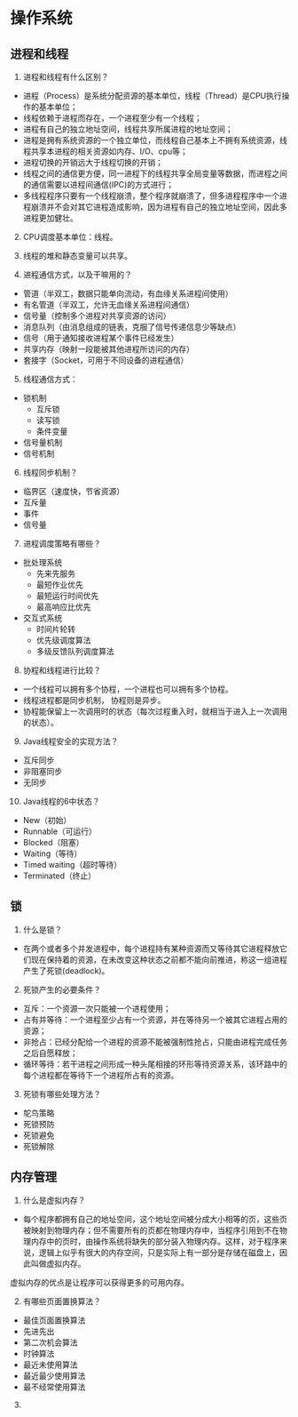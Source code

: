 # 操作系统  
## 进程和线程  
1. 进程和线程有什么区别？  
* 进程（Process）是系统分配资源的基本单位，线程（Thread）是CPU执行操作的基本单位；  
* 线程依赖于进程而存在，一个进程至少有一个线程；  
* 进程有自己的独立地址空间，线程共享所属进程的地址空间；  
* 进程是拥有系统资源的一个独立单位，而线程自己基本上不拥有系统资源，线程共享本进程的相关资源如内存、I/O、cpu等；  
* 进程切换的开销远大于线程切换的开销；   
* 线程之间的通信更方便，同一进程下的线程共享全局变量等数据，而进程之间的通信需要以进程间通信(IPC)的方式进行；  
* 多线程程序只要有一个线程崩溃，整个程序就崩溃了，但多进程程序中一个进程崩溃并不会对其它进程造成影响，因为进程有自己的独立地址空间，因此多进程更加健壮。  
  
2. CPU调度基本单位：线程。  
  
3. 线程的堆和静态变量可以共享。  
  
4. 进程通信方式，以及干嘛用的？  
* 管道（半双工，数据只能单向流动，有血缘关系进程间使用）  
* 有名管道（半双工，允许无血缘关系进程间通信）  
* 信号量（控制多个进程对共享资源的访问）  
* 消息队列（由消息组成的链表，克服了信号传递信息少等缺点）  
* 信号（用于通知接收进程某个事件已经发生）  
* 共享内存（映射一段能被其他进程所访问的内存）  
* 套接字（Socket，可用于不同设备的进程通信）  
  
5. 线程通信方式：
* 锁机制  
  * 互斥锁  
  * 读写锁  
  * 条件变量  
* 信号量机制  
* 信号机制  
  
6. 线程同步机制？  
* 临界区（速度快，节省资源）  
* 互斥量  
* 事件  
* 信号量  
  
7. 进程调度策略有哪些？  
* 批处理系统  
  * 先来先服务  
  * 最短作业优先  
  * 最短运行时间优先  
  * 最高响应比优先  
* 交互式系统  
  * 时间片轮转  
  * 优先级调度算法  
  * 多级反馈队列调度算法  
   
8. 协程和线程进行比较？  
* 一个线程可以拥有多个协程，一个进程也可以拥有多个协程。  
* 线程进程都是同步机制， 协程则是异步。  
* 协程能保留上一次调用时的状态（每次过程重入时，就相当于进入上一次调用的状态）。  
  
9. Java线程安全的实现方法？  
* 互斥同步  
* 非阻塞同步  
* 无同步  
  
10. Java线程的6中状态？  
* New（初始）  
* Runnable（可运行）  
* Blocked（阻塞）  
* Waiting（等待）  
* Timed waiting（超时等待）  
* Terminated（终止）  
  
## 锁
1. 什么是锁？  
* 在两个或者多个并发进程中，每个进程持有某种资源而又等待其它进程释放它们现在保持着的资源，在未改变这种状态之前都不能向前推进，称这一组进程产生了死锁(deadlock)。  
  
2. 死锁产生的必要条件？  
* 互斥：一个资源一次只能被一个进程使用；  
* 占有并等待：一个进程至少占有一个资源，并在等待另一个被其它进程占用的资源；  
* 非抢占：已经分配给一个进程的资源不能被强制性抢占，只能由进程完成任务之后自愿释放；  
* 循环等待：若干进程之间形成一种头尾相接的环形等待资源关系，该环路中的每个进程都在等待下一个进程所占有的资源。  
  
3. 死锁有哪些处理方法？  
* 鸵鸟策略  
* 死锁预防  
* 死锁避免  
* 死锁解除  
  
## 内存管理  
1. 什么是虚拟内存？  
* 每个程序都拥有自己的地址空间，这个地址空间被分成大小相等的页，这些页被映射到物理内存；但不需要所有的页都在物理内存中，当程序引用到不在物理内存中的页时，由操作系统将缺失的部分装入物理内存。这样，对于程序来说，逻辑上似乎有很大的内存空间，只是实际上有一部分是存储在磁盘上，因此叫做虚拟内存。  
  
虚拟内存的优点是让程序可以获得更多的可用内存。  
  
2. 有哪些页面置换算法？  
* 最佳页面置换算法  
* 先进先出  
* 第二次机会算法  
* 时钟算法  
* 最近未使用算法  
* 最近最少使用算法  
* 最不经常使用算法  
  
3. 
